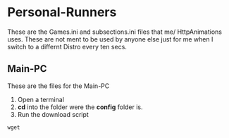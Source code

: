 # Personal-Runners
These are the Games.ini and subsections.ini files that me/ HttpAnimations uses. These are not ment to be used by anyone else just for me when I switch to a differnt Distro every ten secs.

## Main-PC
These are the files for the Main-PC
1) Open a terminal
2) **cd** into the folder were the **config** folder is.
3) Run the download script
```
wget  
```